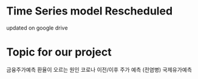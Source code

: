 # Time Series model Rescheduled
  updated on google drive
# Topic for our project
  금융주가예측
  환율이 오르는 원인
  코로나 이전/이후 주가 예측 (전염병)
  국제유가예측

